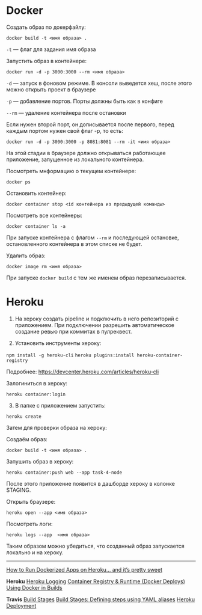 # Docker

Создать образ по докерфайлу:

`docker build -t <имя образа> .`

`-t` — флаг для задания имя образа

Запустить образ в контейнере:

`docker run -d -p 3000:3000 --rm <имя образа>`

`-d` — запуск в фоновом режиме. В консоли выведется хеш, после этого можно открыть проект в браузере

`-p` — добавление портов. Порты должны быть как в конфиге

`--rm` — удаление контейнера после остановки

Если нужен второй порт, он дописывается после первого, перед каждым портом нужен свой флаг -p, то есть:

`docker run -d -p 3000:3000 -p 8081:8081 --rm -it <имя образа>`

На этой стадии в браузере должно открываться работающее приложение, запущенное из локального контейнера.

Посмотреть мнформацию о текущем контейнере:

`docker ps`

Остановить контейнер:

`docker container stop <id контейнера из предыдущей команды>`

Посмотреть все контейнеры:

`docker container ls -a`

При запуске контейнера с флагом `--rm` и последующей остановке, остановленного контейнера в этом списке не будет.

Удалить образ:

`docker image rm <имя образа>`

При запуске `docker build` с тем же именем образ перезаписывается.

# Heroku

1. На хероку создать pipeline и подключить в него репозиторий с приложением. При подключении разрешить автоматическое создание ревью при коммитах в пулреквест.

2. Установить инструменты хероку:

`npm install -g heroku-cli`
`heroku plugins:install heroku-container-registry`

Подробнее: https://devcenter.heroku.com/articles/heroku-cli

Залогиниться в хероку:

`heroku container:login`

3. В папке с приложением запустить:

`heroku create`

Затем для проверки образа на хероку:

Создаём образ:

`docker build -t <имя образа> .`

Запушить образ в хероку:

`heroku container:push web --app task-4-node`

После этого приложение появится в дашборде хероку в колонке STAGING.

Открыть браузере:

`heroku open --app <имя образа>`

Посмотреть логи:

`heroku logs --app  <имя образа>`

Таким образом можно убедиться, что созданный образ запускается локально и на хероку.

---

[How to Run Dockerized Apps on Heroku… and it’s pretty sweet](https://medium.com/travis-on-docker/how-to-run-dockerized-apps-on-heroku-and-its-pretty-great-76e07e610e22)

**Heroku**
[Heroku Logging](https://devcenter.heroku.com/articles/logging)
[Container Registry & Runtime (Docker Deploys)](https://devcenter.heroku.com/articles/container-registry-and-runtime)
[Using Docker in Builds](https://docs.travis-ci.com/user/docker/)

**Travis**
[Build Stages](https://docs.travis-ci.com/user/build-stages/)
[Build Stages: Defining steps using YAML aliases](https://docs.travis-ci.com/user/build-stages/using-yaml-aliases/)
[Heroku Deployment](https://docs.travis-ci.com/user/deployment/heroku/)
